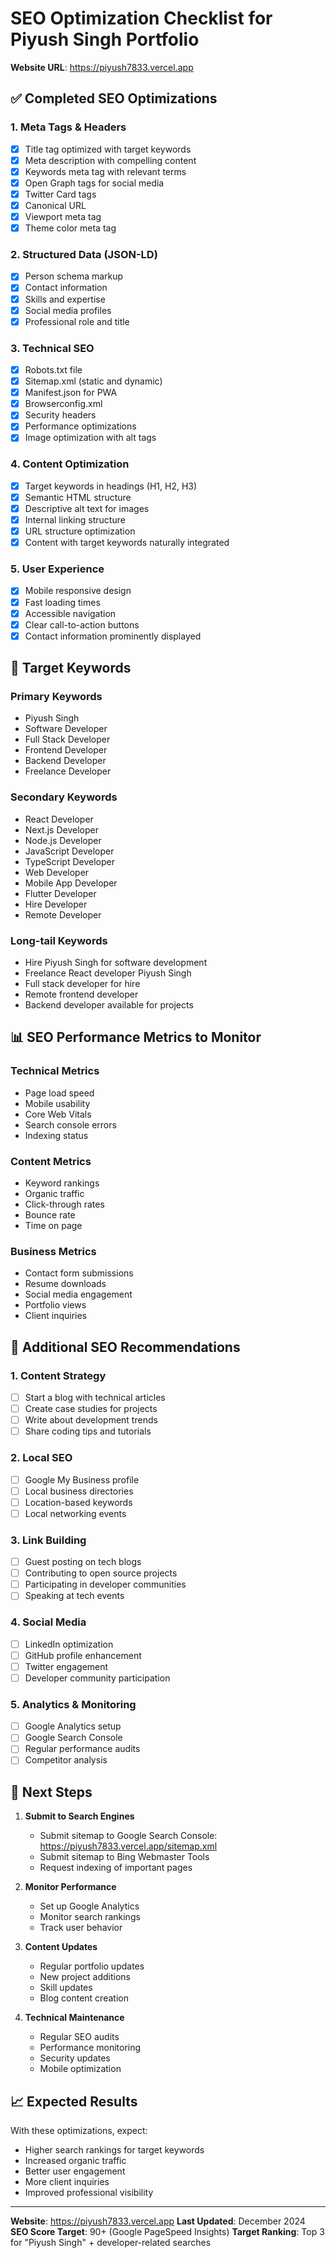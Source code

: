 # SEO Optimization Checklist for Piyush Singh Portfolio

**Website URL**: https://piyush7833.vercel.app

## ✅ Completed SEO Optimizations

### 1. Meta Tags & Headers
- [x] Title tag optimized with target keywords
- [x] Meta description with compelling content
- [x] Keywords meta tag with relevant terms
- [x] Open Graph tags for social media
- [x] Twitter Card tags
- [x] Canonical URL
- [x] Viewport meta tag
- [x] Theme color meta tag

### 2. Structured Data (JSON-LD)
- [x] Person schema markup
- [x] Contact information
- [x] Skills and expertise
- [x] Social media profiles
- [x] Professional role and title

### 3. Technical SEO
- [x] Robots.txt file
- [x] Sitemap.xml (static and dynamic)
- [x] Manifest.json for PWA
- [x] Browserconfig.xml
- [x] Security headers
- [x] Performance optimizations
- [x] Image optimization with alt tags

### 4. Content Optimization
- [x] Target keywords in headings (H1, H2, H3)
- [x] Semantic HTML structure
- [x] Descriptive alt text for images
- [x] Internal linking structure
- [x] URL structure optimization
- [x] Content with target keywords naturally integrated

### 5. User Experience
- [x] Mobile responsive design
- [x] Fast loading times
- [x] Accessible navigation
- [x] Clear call-to-action buttons
- [x] Contact information prominently displayed

## 🎯 Target Keywords

### Primary Keywords
- Piyush Singh
- Software Developer
- Full Stack Developer
- Frontend Developer
- Backend Developer
- Freelance Developer

### Secondary Keywords
- React Developer
- Next.js Developer
- Node.js Developer
- JavaScript Developer
- TypeScript Developer
- Web Developer
- Mobile App Developer
- Flutter Developer
- Hire Developer
- Remote Developer

### Long-tail Keywords
- Hire Piyush Singh for software development
- Freelance React developer Piyush Singh
- Full stack developer for hire
- Remote frontend developer
- Backend developer available for projects

## 📊 SEO Performance Metrics to Monitor

### Technical Metrics
- Page load speed
- Mobile usability
- Core Web Vitals
- Search console errors
- Indexing status

### Content Metrics
- Keyword rankings
- Organic traffic
- Click-through rates
- Bounce rate
- Time on page

### Business Metrics
- Contact form submissions
- Resume downloads
- Social media engagement
- Portfolio views
- Client inquiries

## 🔧 Additional SEO Recommendations

### 1. Content Strategy
- [ ] Start a blog with technical articles
- [ ] Create case studies for projects
- [ ] Write about development trends
- [ ] Share coding tips and tutorials

### 2. Local SEO
- [ ] Google My Business profile
- [ ] Local business directories
- [ ] Location-based keywords
- [ ] Local networking events

### 3. Link Building
- [ ] Guest posting on tech blogs
- [ ] Contributing to open source projects
- [ ] Participating in developer communities
- [ ] Speaking at tech events

### 4. Social Media
- [ ] LinkedIn optimization
- [ ] GitHub profile enhancement
- [ ] Twitter engagement
- [ ] Developer community participation

### 5. Analytics & Monitoring
- [ ] Google Analytics setup
- [ ] Google Search Console
- [ ] Regular performance audits
- [ ] Competitor analysis

## 🚀 Next Steps

1. **Submit to Search Engines**
   - Submit sitemap to Google Search Console: https://piyush7833.vercel.app/sitemap.xml
   - Submit sitemap to Bing Webmaster Tools
   - Request indexing of important pages

2. **Monitor Performance**
   - Set up Google Analytics
   - Monitor search rankings
   - Track user behavior

3. **Content Updates**
   - Regular portfolio updates
   - New project additions
   - Skill updates
   - Blog content creation

4. **Technical Maintenance**
   - Regular SEO audits
   - Performance monitoring
   - Security updates
   - Mobile optimization

## 📈 Expected Results

With these optimizations, expect:
- Higher search rankings for target keywords
- Increased organic traffic
- Better user engagement
- More client inquiries
- Improved professional visibility

---

**Website**: https://piyush7833.vercel.app
**Last Updated**: December 2024
**SEO Score Target**: 90+ (Google PageSpeed Insights)
**Target Ranking**: Top 3 for "Piyush Singh" + developer-related searches 